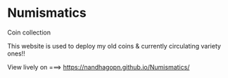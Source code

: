 # Numismatics
 Coin collection
 
 This website is used to deploy my old coins & currently circulating variety ones!!
 
 
View lively on ===>  https://nandhagopn.github.io/Numismatics/
